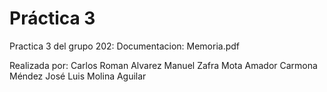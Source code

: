 # Práctica 3
Practica 3 del grupo 202:
Documentacion: Memoria.pdf

Realizada por:
Carlos Roman Alvarez 
Manuel Zafra Mota
Amador Carmona Méndez 
José Luis Molina Aguilar
